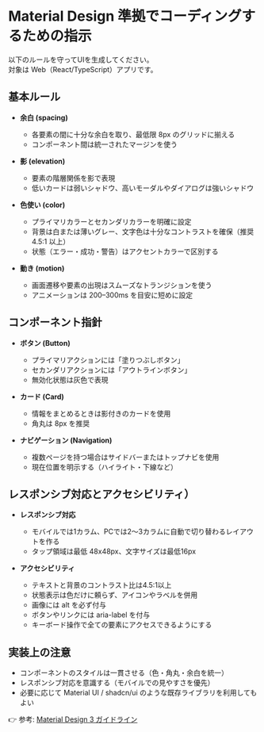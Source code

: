 # Material Design 準拠でコーディングするための指示

以下のルールを守ってUIを生成してください。  
対象は Web（React/TypeScript）アプリです。  

## 基本ルール
- **余白 (spacing)**  
  - 各要素の間に十分な余白を取り、最低限 8px のグリッドに揃える  
  - コンポーネント間は統一されたマージンを使う  

- **影 (elevation)**  
  - 要素の階層関係を影で表現  
  - 低いカードは弱いシャドウ、高いモーダルやダイアログは強いシャドウ  

- **色使い (color)**  
  - プライマリカラーとセカンダリカラーを明確に設定  
  - 背景は白または薄いグレー、文字色は十分なコントラストを確保（推奨 4.5:1 以上）  
  - 状態（エラー・成功・警告）はアクセントカラーで区別する  

- **動き (motion)**  
  - 画面遷移や要素の出現はスムーズなトランジションを使う  
  - アニメーションは 200–300ms を目安に短めに設定  

## コンポーネント指針
- **ボタン (Button)**  
  - プライマリアクションには「塗りつぶしボタン」  
  - セカンダリアクションには「アウトラインボタン」  
  - 無効化状態は灰色で表現  

- **カード (Card)**  
  - 情報をまとめるときは影付きのカードを使用  
  - 角丸は 8px を推奨  

- **ナビゲーション (Navigation)**  
  - 複数ページを持つ場合はサイドバーまたはトップナビを使用  
  - 現在位置を明示する（ハイライト・下線など）  

## レスポンシブ対応とアクセシビリティ）

- **レスポンシブ対応**
  - モバイルでは1カラム、PCでは2〜3カラムに自動で切り替わるレイアウトを作る
  - タップ領域は最低 48x48px、文字サイズは最低16px
  
- **アクセシビリティ**
  - テキストと背景のコントラスト比は4.5:1以上
  - 状態表示は色だけに頼らず、アイコンやラベルを併用
  - 画像には alt を必ず付与
  - ボタンやリンクには aria-label を付与
  - キーボード操作で全ての要素にアクセスできるようにする

## 実装上の注意
- コンポーネントのスタイルは一貫させる（色・角丸・余白を統一）  
- レスポンシブ対応を意識する（モバイルでの見やすさを優先）  
- 必要に応じて Material UI / shadcn/ui のような既存ライブラリを利用してもよい  

👉 参考: [Material Design 3 ガイドライン](https://m3.material.io/)
